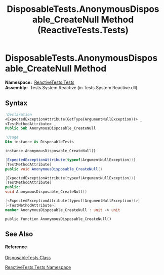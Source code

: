 ﻿---
title: DisposableTests.AnonymousDisposable_CreateNull Method  (ReactiveTests.Tests)
TOCTitle: AnonymousDisposable_CreateNull Method
ms:assetid: M:ReactiveTests.Tests.DisposableTests.AnonymousDisposable_CreateNull
ms:mtpsurl: https://msdn.microsoft.com/en-us/library/reactivetests.tests.disposabletests.anonymousdisposable_createnull(v=VS.103)
ms:contentKeyID: 36619419
ms.date: 06/28/2011
mtps_version: v=VS.103
f1_keywords:
- ReactiveTests.Tests.DisposableTests.AnonymousDisposable_CreateNull
dev_langs:
- CSharp
- JScript
- VB
- FSharp
- c++
---

# DisposableTests.AnonymousDisposable\_CreateNull Method

**Namespace:**  [ReactiveTests.Tests](hh289046\(v=vs.103\).md)  
**Assembly:**  Tests.System.Reactive (in Tests.System.Reactive.dll)

## Syntax

``` vb
'Declaration
<ExpectedExceptionAttribute(GetType(ArgumentNullException))> _
<TestMethodAttribute> _
Public Sub AnonymousDisposable_CreateNull
```

``` vb
'Usage
Dim instance As DisposableTests

instance.AnonymousDisposable_CreateNull()
```

``` csharp
[ExpectedExceptionAttribute(typeof(ArgumentNullException))]
[TestMethodAttribute]
public void AnonymousDisposable_CreateNull()
```

``` c++
[ExpectedExceptionAttribute(typeof(ArgumentNullException))]
[TestMethodAttribute]
public:
void AnonymousDisposable_CreateNull()
```

``` fsharp
[<ExpectedExceptionAttribute(typeof(ArgumentNullException))>]
[<TestMethodAttribute>]
member AnonymousDisposable_CreateNull : unit -> unit 
```

``` jscript
public function AnonymousDisposable_CreateNull()
```

## See Also

#### Reference

[DisposableTests Class](hh315231\(v=vs.103\).md)

[ReactiveTests.Tests Namespace](hh289046\(v=vs.103\).md)

